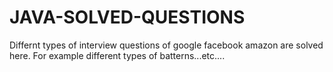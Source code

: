 # JAVA-SOLVED-QUESTIONS


Differnt types of interview questions of google facebook amazon are solved here. 
For example different types of batterns...etc....
